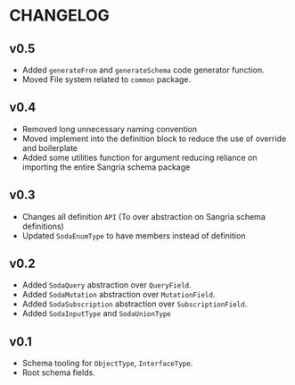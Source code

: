 # CHANGELOG

## v0.5

- Added `generateFrom` and `generateSchema` code generator function.
- Moved File system related to `common` package.

## v0.4

- Removed long unnecessary naming convention
- Moved implement into the definition block to reduce the use of override and boilerplate
- Added some utilities function for argument reducing reliance on importing the entire Sangria schema package

## v0.3

- Changes all definition `API` (To over abstraction on Sangria schema definitions)
- Updated `SodaEnumType` to have members instead of definition

## v0.2

- Added `SodaQuery` abstraction over `QueryField`.
- Added `SodaMutation` abstraction over `MutationField`.
- Added `SodaSubscription` abstraction over `SubscriptionField`.
- Added `SodaInputType` and `SodaUnionType`

## v0.1

- Schema tooling for `ObjectType`, `InterfaceType`.
- Root schema fields.
